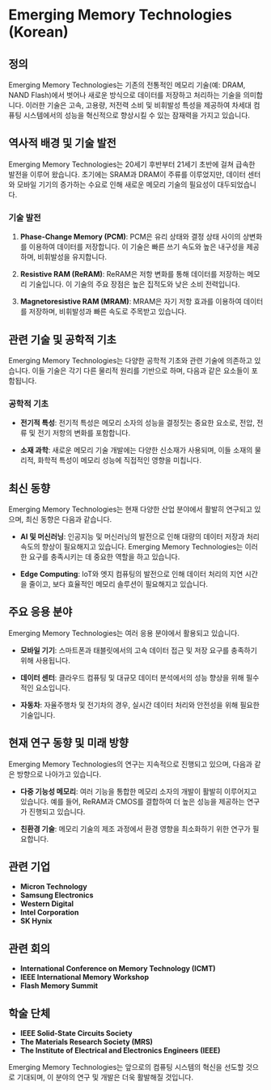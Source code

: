 # Emerging Memory Technologies (Korean)

## 정의

Emerging Memory Technologies는 기존의 전통적인 메모리 기술(예: DRAM, NAND Flash)에서 벗어나 새로운 방식으로 데이터를 저장하고 처리하는 기술을 의미합니다. 이러한 기술은 고속, 고용량, 저전력 소비 및 비휘발성 특성을 제공하여 차세대 컴퓨팅 시스템에서의 성능을 혁신적으로 향상시킬 수 있는 잠재력을 가지고 있습니다.

## 역사적 배경 및 기술 발전

Emerging Memory Technologies는 20세기 후반부터 21세기 초반에 걸쳐 급속한 발전을 이루어 왔습니다. 초기에는 SRAM과 DRAM이 주류를 이루었지만, 데이터 센터와 모바일 기기의 증가하는 수요로 인해 새로운 메모리 기술의 필요성이 대두되었습니다. 

### 기술 발전

1. **Phase-Change Memory (PCM)**: PCM은 유리 상태와 결정 상태 사이의 상변화를 이용하여 데이터를 저장합니다. 이 기술은 빠른 쓰기 속도와 높은 내구성을 제공하며, 비휘발성을 유지합니다.
   
2. **Resistive RAM (ReRAM)**: ReRAM은 저항 변화를 통해 데이터를 저장하는 메모리 기술입니다. 이 기술의 주요 장점은 높은 집적도와 낮은 소비 전력입니다.

3. **Magnetoresistive RAM (MRAM)**: MRAM은 자기 저항 효과를 이용하여 데이터를 저장하며, 비휘발성과 빠른 속도로 주목받고 있습니다.

## 관련 기술 및 공학적 기초

Emerging Memory Technologies는 다양한 공학적 기초와 관련 기술에 의존하고 있습니다. 이들 기술은 각기 다른 물리적 원리를 기반으로 하며, 다음과 같은 요소들이 포함됩니다.

### 공학적 기초

- **전기적 특성**: 전기적 특성은 메모리 소자의 성능을 결정짓는 중요한 요소로, 전압, 전류 및 전기 저항의 변화를 포함합니다.
  
- **소재 과학**: 새로운 메모리 기술 개발에는 다양한 신소재가 사용되며, 이들 소재의 물리적, 화학적 특성이 메모리 성능에 직접적인 영향을 미칩니다.

## 최신 동향

Emerging Memory Technologies는 현재 다양한 산업 분야에서 활발히 연구되고 있으며, 최신 동향은 다음과 같습니다.

- **AI 및 머신러닝**: 인공지능 및 머신러닝의 발전으로 인해 대량의 데이터 저장과 처리 속도의 향상이 필요해지고 있습니다. Emerging Memory Technologies는 이러한 요구를 충족시키는 데 중요한 역할을 하고 있습니다.

- **Edge Computing**: IoT와 엣지 컴퓨팅의 발전으로 인해 데이터 처리의 지연 시간을 줄이고, 보다 효율적인 메모리 솔루션이 필요해지고 있습니다.

## 주요 응용 분야

Emerging Memory Technologies는 여러 응용 분야에서 활용되고 있습니다.

- **모바일 기기**: 스마트폰과 태블릿에서의 고속 데이터 접근 및 저장 요구를 충족하기 위해 사용됩니다.
  
- **데이터 센터**: 클라우드 컴퓨팅 및 대규모 데이터 분석에서의 성능 향상을 위해 필수적인 요소입니다.

- **자동차**: 자율주행차 및 전기차의 경우, 실시간 데이터 처리와 안전성을 위해 필요한 기술입니다.

## 현재 연구 동향 및 미래 방향

Emerging Memory Technologies의 연구는 지속적으로 진행되고 있으며, 다음과 같은 방향으로 나아가고 있습니다.

- **다중 기능성 메모리**: 여러 기능을 통합한 메모리 소자의 개발이 활발히 이루어지고 있습니다. 예를 들어, ReRAM과 CMOS를 결합하여 더 높은 성능을 제공하는 연구가 진행되고 있습니다.

- **친환경 기술**: 메모리 기술의 제조 과정에서 환경 영향을 최소화하기 위한 연구가 필요합니다.

## 관련 기업

- **Micron Technology**
- **Samsung Electronics**
- **Western Digital**
- **Intel Corporation**
- **SK Hynix**

## 관련 회의

- **International Conference on Memory Technology (ICMT)**
- **IEEE International Memory Workshop**
- **Flash Memory Summit**

## 학술 단체

- **IEEE Solid-State Circuits Society**
- **The Materials Research Society (MRS)**
- **The Institute of Electrical and Electronics Engineers (IEEE)**

Emerging Memory Technologies는 앞으로의 컴퓨팅 시스템의 혁신을 선도할 것으로 기대되며, 이 분야의 연구 및 개발은 더욱 활발해질 것입니다.